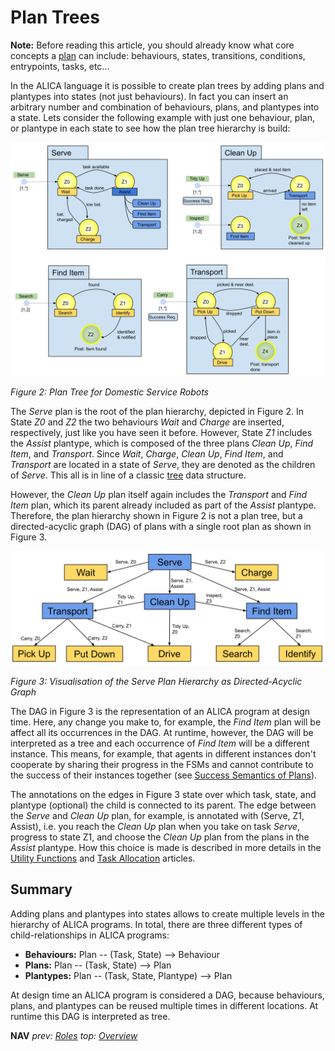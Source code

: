 # Plan Trees

**Note:** Before reading this article, you should already know what core concepts a [plan](./plans.md) can include: behaviours, states, transitions, conditions, entrypoints, tasks, etc...

In the ALICA language it is possible to create plan trees by adding plans and plantypes into states (not just behaviours). In fact you can insert an arbitrary number and combination of behaviours, plans, and plantypes into a state. Lets consider the following example with just one behaviour, plan, or plantype in each state to see how the plan tree hierarchy is build:

![serve_plan_tree_example](../images/serve_plan_tree_example.svg)

_Figure 2: Plan Tree for Domestic Service Robots_

The _Serve_ plan is the root of the plan hierarchy, depicted in Figure 2. In State _Z0_ and _Z2_ the two behaviours _Wait_ and _Charge_ are inserted, respectively, just like you have seen it before. However, State _Z1_ includes the _Assist_ plantype, which is composed of the three plans _Clean Up_, _Find Item_, and _Transport_. Since _Wait_, _Charge_, _Clean Up_, _Find Item_, and _Transport_ are located in a state of _Serve_, they are denoted as the children of _Serve_. This all is in line of a classic [tree](<https://en.wikipedia.org/wiki/Tree_(data_structure)>) data structure.

However, the _Clean Up_ plan itself again includes the _Transport_ and _Find Item_ plan, which its parent already included as part of the _Assist_ plantype. Therefore, the plan hierarchy shown in Figure 2 is not a plan tree, but a directed-acyclic graph (DAG) of plans with a single root plan as shown in Figure 3.

![dag_plan_hierarchy_example](../images/dag_plan_hierarchy_example.svg)

_Figure 3: Visualisation of the Serve Plan Hierarchy as Directed-Acyclic Graph_

The DAG in Figure 3 is the representation of an ALICA program at design time. Here, any change you make to, for example, the _Find Item_ plan will be affect all its occurrences in the DAG. At runtime, however, the DAG will be interpreted as a tree and each occurrence of _Find Item_ will be a different instance. This means, for example, that agents in different instances don't cooperate by sharing their progress in the FSMs and cannot contribute to the success of their instances together (see [Success Semantics of Plans](./plans.md)).

The annotations on the edges in Figure 3 state over which task, state, and plantype (optional) the child is connected to its parent. The edge between the _Serve_ and _Clean Up_ plan, for example, is annotated with (Serve, Z1, Assist), i.e. you reach the _Clean Up_ plan when you take on task _Serve_, progress to state Z1, and choose the _Clean Up_ plan from the plans in the _Assist_ plantype. How this choice is made is described in more details in the [Utility Functions](./utility_functions.md) and [Task Allocation](./task_allocation.md) articles.

## Summary

Adding plans and plantypes into states allows to create multiple levels in the hierarchy of ALICA programs. In total, there are three different types of child-relationships in ALICA programs:

- **Behaviours:** Plan -- (Task, State) --> Behaviour
- **Plans:** Plan -- (Task, State) --> Plan
- **Plantypes:** Plan -- (Task, State, Plantype) --> Plan

At design time an ALICA program is considered a DAG, because behaviours, plans, and plantypes can be reused multiple times in different locations. At runtime this DAG is interpreted as tree.

**NAV** _prev: [Roles](roles.md)_ _top: [Overview](../README.md)_
